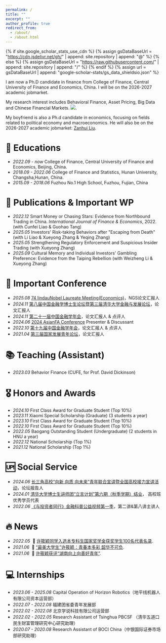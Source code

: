 ```yaml
---
permalink: /
title: ""
excerpt: ""
author_profile: true
redirect_from: 
  - /about/
  - /about.html
---
```


{% if site.google_scholar_stats_use_cdn %}
{% assign gsDataBaseUrl = "https://cdn.jsdelivr.net/gh/" | append: site.repository | append: "@" %}
{% else %}
{% assign gsDataBaseUrl = "https://raw.githubusercontent.com/" | append: site.repository | append: "/" %}
{% endif %}
{% assign url = gsDataBaseUrl | append: "google-scholar-stats/gs_data_shieldsio.json" %}

<span class='anchor' id='about-me'></span>

I am now a Ph.D candidate in finance from College of Finance, Central University of Finance and Economics, China. I will be on the 2026-2027 academic jobmarket.

My research interest includes Behavioral Finance, Asset Pricing, Big Data and Chinese Financial Markets. <a href='https://scholar.google.com/citations?user=xx0mzOsAAAAJ&hl'><img src="https://img.shields.io/endpoint?url={{ url | url_encode }}&logo=Google%20Scholar&labelColor=f6f6f6&color=9cf&style=flat&label=citations"></a>.

My boyfriend is also a Ph.d candidate in economics, focusing on fields related to political economy and macroeconomics. He will also be on the 2026-2027 academic jobmarket: [Zanhui Liu](https://sites.google.com/view/zanhui-liu/homepage).

# 📖 Educations
- *2022.09 - now* College of Finance, Central University of Finance and Economics, Beijing, China. 
- *2018.09 - 2022.06* College of Finance and Statistics, Hunan University, Changsha,Hunan, China.
- *2015.09 - 2018.06* Fuzhou No.1 High School, Fuzhou, Fujian, China

# 📝 Publications & Important WP
- *2022.12* Smart Money or Chasing Stars: Evidence from Northbound Trading in China. *International Journal of Finance & Economics*, 2022. (with Cunfei Liao & Guohao Tang)
- *2025.05* Investors' Risk-taking Behaviors after "Escaping from Death" (with Li Liao & Xueyong Zhang & Yeqing Zhang)
- *2025.05* Strengthening Regulatory Enforcement and Suspicious Insider Trading (with Xueyong Zhang)
- *2025.09* Cultural Memory and Individual Investors' Gambling Preference: Evidence from the Taiping Rebellion (with Weizheng Li & Xueyong Zhang)

# 💬 Important Conference
- *2025.08* [74 lindauNobel Laureate Meeting(Economics)](https://www.lindau-nobel.org/)，NGS论文汇报人
- *2024.11* [第八届中国金融学博士生论坛暨第三届清华大学金融与发展论坛](https://cfphd.xmu.edu.cn/web/meetings?meetingid=dcd6deefefa1403fa38705b063769ea8)，论文汇报人
- *2024.11* [第二十一届中国金融学年会](https://www2.scut.edu.cn/cfam/nhzwh/list.htm)，论文汇报人 & 点评人
- *2024.06* [2024 AsianFA Conference](http://asianfa2024.org/ConferenceProgram.html) Presenter & Discussant
- *2022.10* [第十九届中国金融学年会](http://cfam.top/upcoming/)，论文汇报人 & 点评人
- *2021.04* [第三届国家发展青年论坛](https://www.nsd.pku.edu.cn/sylm/xw/514081.htm)，论文汇报人

# 📚 Teaching (Assistant)
- *2023.03* Behavior Finance (CUFE, for Prof. David Dickinson)
  
# 🎖 Honors and Awards
- *2024.10* First Class Award for Graduate Student (Top 10%)
- *2023.11* Xiaomi Special Scholarship (Graduate) (3 students a year)
- *2023.10* First Class Award for Graduate Student (Top 10%)
- *2022.10* First Class Award for Graduate Student (Top 10%)
- *2022.05* Baogang Outstanding Student (Undergraduate) (2 students in HNU a year)
- *2022.12* National Scholarship (Top 1%)
- *2021.12* National Scholarship (Top 1%)
  
# 🆙 Social Service
- *2024.06* [长三角高校“向新 向质 向未来”青年联合宣讲暨全国高校接力宣讲活动](https://mp.weixin.qq.com/s/mnhJ5kkdv9UF4T5K9XQI5g)，论坛报告人
- *2024.01* [清华大学博士生讲师团“立言计划”第六期（秋季学期）结业](https://www.tsinghua.edu.cn/info/1180/109399.htm)， 高校班优秀学员代表
- *2022.06* [《与投资者同行》金融科普公益视频第一季](https://www.yicai.com/news/101447009.html)，第二讲&第八讲主讲人

# 🔥 News
- *2022.05* &nbsp;🎉 [许筱颖同学入选本专科生国家奖学金获奖学生100名代表名录](https://news.hnu.edu.cn/info/1102/31035.htm).
- *2021.06* &nbsp;🎉 [“最美大学生”许筱颖：青春本多彩 韶华不可负](https://news.hnu.edu.cn/info/1106/28728.htm).
- *2021.06* &nbsp;🎉 [许筱颖获评“湖南向上向善好青年”](https://news.hnu.edu.cn/info/1102/27283.htm).

# 💻 Internships
- *2023.06 - 2025.08* Capital Operation of Horizon Robotics（地平线机器人有限公司资本运营部）
- *2022.07 - 2022.08* 福建团省委青年发展部
- *2022.02 - 2022.08* 北京学说科技有限公司运营部
- *2022.02 - 2022.05* Research Assistant of Tsinghua PBCSF （清华五道口民生财富管理研究中心研究助理）
- *2020.07 - 2020.08* Research Assistant of BOCI China（中银国际证券市场部研究助理）
